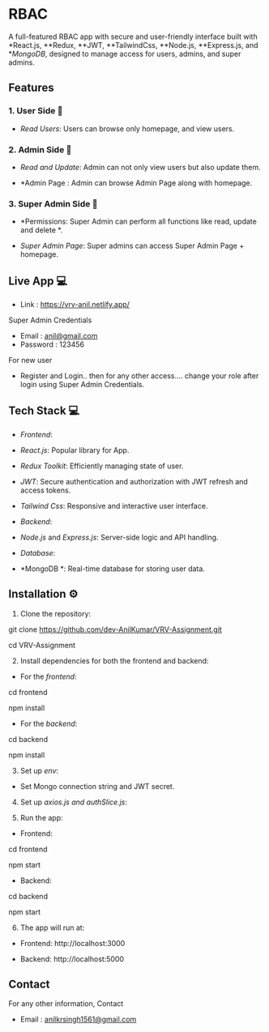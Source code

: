 
  

# RBAC

  

A full-featured RBAC app with secure and user-friendly interface built with *React.js, **Redux, **JWT, **TailwindCss, **Node.js, **Express.js, and **MongoDB*, designed to manage access for users, admins, and super admins.

  

## Features

  

  

### 1. User Side 👤

  

-  *Read Users*: Users can browse only homepage, and view users.

  

### 2. Admin Side 👤

-  *Read and Update*: Admin can not only view users but also update them.

  

- *Admin Page : Admin can browse Admin Page along with homepage.

  

### 3. Super Admin Side 👑

  

- *Permissions: Super Admin can perform all functions like read, update and delete *.

  

-  *Super Admin Page*: Super admins can access Super Admin Page + homepage.

  

## Live App 💻

- Link : https://vrv-anil.netlify.app/

Super Admin Credentials

- Email : anil@gmail.com
- Password : 123456

For new user

- Register and Login.. then for any other access.... change your role after login using Super Admin Credentials.



  

## Tech Stack 💻

  

-  *Frontend*:

  

-  *React.js*: Popular library for App.

  

-  *Redux Toolkit*: Efficiently managing state of user.

  

-  *JWT*: Secure authentication and authorization with JWT refresh and access tokens.

  

-  *Tailwind Css*: Responsive and interactive user interface.

  

-  *Backend*:

  

-  *Node.js* and *Express.js*: Server-side logic and API handling.

  

-  *Database*:

  

- *MongoDB *: Real-time database for storing user data.

  

  

## Installation ⚙

  

  

1. Clone the repository:

  

git clone https://github.com/dev-AnilKumar/VRV-Assignment.git

  

cd VRV-Assignment

  

2. Install dependencies for both the frontend and backend:

  

- For the *frontend*:

  

cd frontend

  

npm install

  

- For the *backend*:

  

cd backend

  

npm install

  

3. Set up *env*:

  
  

- Set Mongo connection string and JWT secret.

  

4. Set up *axios.js and authSlice.js*:

  

5. Run the app:

  

  

- Frontend:

  

cd frontend

  

npm start

  

- Backend:

  

cd backend

  

npm start

  

6. The app will run at:

- Frontend: http://localhost:3000

- Backend: http://localhost:5000





## Contact

For any other information, Contact

- Email : anilkrsingh1561@gmail.com